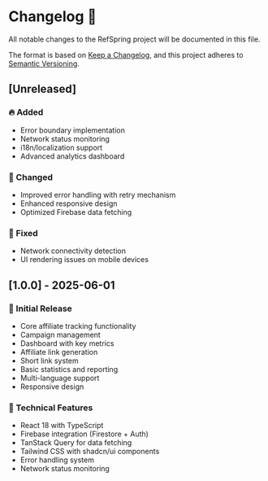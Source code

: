 
# Changelog 📝

All notable changes to the RefSpring project will be documented in this file.

The format is based on [Keep a Changelog](https://keepachangelog.com/en/1.0.0/),
and this project adheres to [Semantic Versioning](https://semver.org/spec/v2.0.0.html).

## [Unreleased]

### 🔥 Added
- Error boundary implementation
- Network status monitoring
- i18n/localization support
- Advanced analytics dashboard

### 🔄 Changed
- Improved error handling with retry mechanism
- Enhanced responsive design
- Optimized Firebase data fetching

### 🐛 Fixed
- Network connectivity detection
- UI rendering issues on mobile devices

## [1.0.0] - 2025-06-01

### 🚀 Initial Release
- Core affiliate tracking functionality
- Campaign management
- Dashboard with key metrics
- Affiliate link generation
- Short link system
- Basic statistics and reporting
- Multi-language support
- Responsive design

### 🔧 Technical Features
- React 18 with TypeScript
- Firebase integration (Firestore + Auth)
- TanStack Query for data fetching
- Tailwind CSS with shadcn/ui components
- Error handling system
- Network status monitoring
